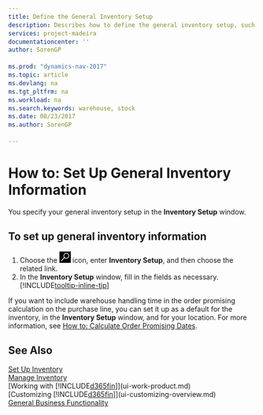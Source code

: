 ```yaml
---
title: Define the General Inventory Setup
description: Describes how to define the general inventory setup, such as number series and locations, so that you can, for example, manage your warehouse and stock.
services: project-madeira
documentationcenter: ''
author: SorenGP

ms.prod: "dynamics-nav-2017"
ms.topic: article
ms.devlang: na
ms.tgt_pltfrm: na
ms.workload: na
ms.search.keywords: warehouse, stock
ms.date: 08/23/2017
ms.author: SorenGP

---
```

# How to: Set Up General Inventory Information
You specify your general inventory setup in the **Inventory Setup** window.

## To set up general inventory information
1. Choose the ![Search for Page or Report](media/ui-search/search_small.png "Search for Page or Report icon") icon, enter **Inventory Setup**, and then choose the related link.
2. In the **Inventory Setup** window, fill in the fields as necessary. [!INCLUDE[tooltip-inline-tip](includes/tooltip-inline-tip_md.md)]

If you want to include warehouse handling time in the order promising calculation on the purchase line, you can set it up as a default for the inventory, in the **Inventory Setup** window, and for your location. For more information, see [How to: Calculate Order Promising Dates](sales-how-to-calculate-order-promising-dates.md).  

## See Also
[Set Up Inventory](inventory-setup-inventory.md)  
[Manage Inventory](inventory-manage-inventory.md)  
[Working with [!INCLUDE[d365fin](includes/d365fin_md.md)]](ui-work-product.md)  
[Customizing [!INCLUDE[d365fin](includes/d365fin_md.md)]](ui-customizing-overview.md)  
[General Business Functionality](ui-across-business-areas.md)
